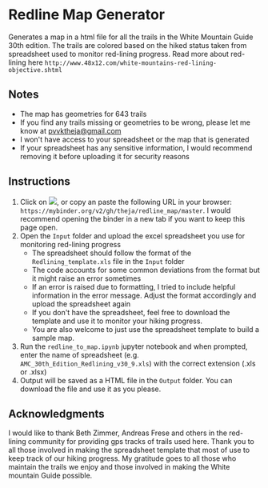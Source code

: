# Redline Map Generator


Generates a map in a html file for all the trails in the White Mountain Guide 30th edition. The trails are colored based on the hiked status taken from spreadsheet used to monitor red-lining progress. Read more about red-lining here `http://www.48x12.com/white-mountains-red-lining-objective.shtml`


## Notes
* The map has geometries for 643 trails
* If you find any trails missing or geometries to be wrong, please let me know at pvvktheja@gmail.com
* I won't have access to your spreadsheet or the map that is generated
* If your spreadsheet has any sensitive information, I would recommend removing it before uploading it for security reasons

## Instructions
1. Click on <a href="https://mybinder.org/v2/gh/theja/redline_map/master"><img src="http://mybinder.org/badge_logo.svg"></a>, or copy an paste the following URL in your browser:
`https://mybinder.org/v2/gh/theja/redline_map/master`. I would recommend opening the binder in a new tab if you want to keep this page open.
2. Open the `Input` folder and upload the excel spreadsheet you use for monitoring red-lining progress
    * The spreadsheet should follow the format of the `Redlining_template.xls` file in the `Input` folder
    * The code accounts for some common deviations from the format but it might raise an error sometimes
    * If an error is raised due to formatting, I tried to include helpful information in the error message. Adjust the format accordingly and upload the spreadsheet again
    * If you don't have the spreadsheet, feel free to download the template and use it to monitor your hiking progress.
    * You are also welcome to just use the spreadsheet template to build a sample map.
3. Run the `redline_to_map.ipynb` jupyter notebook and when prompted, enter the name of spreadsheet (e.g. `AMC_30th_Edition_Redlining_v30_9.xls`) with the correct extension (.xls or .xlsx)
4. Output will be saved as a HTML file in the `Output` folder. You can download the file and use it as you please.

## Acknowledgments
I would like to thank Beth Zimmer, Andreas Frese and others in the red-lining community for providing gps tracks of trails used here. Thank you to all those involved in making the spreadsheet template that most of use to keep track of our hiking progress. My gratitude goes to all those who maintain the trails we enjoy and those involved in making the White mountain Guide possible.
